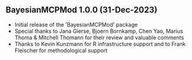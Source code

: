 ## BayesianMCPMod 1.0.0 (31-Dec-2023)

- Initial release of the 'BayesianMCPMod' package
- Special thanks to Jana Gierse, Bjoern Bornkamp, Chen Yao, Marius Thoma & Mitchell Thomann for their review and valuable comments
- Thanks to Kevin Kunzmann for R infrastructure support and to Frank Fleischer for methodological support